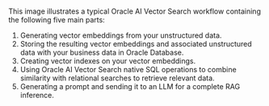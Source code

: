 # 

This image illustrates a typical Oracle AI Vector Search workflow containing the following five main parts:

1.  Generating vector embeddings from your unstructured data.
2.  Storing the resulting vector embeddings and associated unstructured data with your business data in Oracle Database.
3.  Creating vector indexes on your vector embeddings.
4.  Using Oracle AI Vector Search native SQL operations to combine similarity with relational searches to retrieve relevant data.
5.  Generating a prompt and sending it to an LLM for a complete RAG inference.

